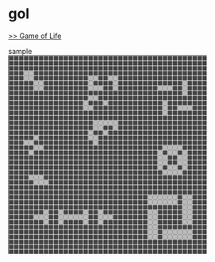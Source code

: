 # gol
  
[>> Game of Life](https://fukuda-b.github.io/gol/)  
  
sample  
![sample_img](./img/sample.gif)  

